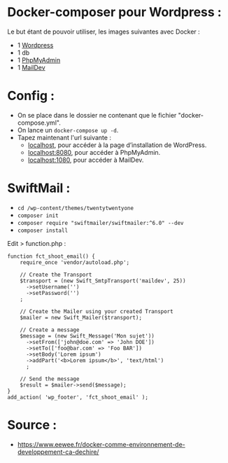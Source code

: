 # Docker-composer pour Wordpress :
Le but étant de pouvoir utiliser, les images suivantes avec Docker :
* 1 [Wordpress](https://fr.wordpress.org/)
* 1 db
* 1 [PhpMyAdmin](https://www.phpmyadmin.net/)
* 1 [MailDev](https://maildev.github.io/maildev/)

# Config :
* On se place dans le dossier ne contenant que le fichier "docker-compose.yml".
* On lance un `docker-compose up -d`.
* Tapez maintenant l'url suivante :
  * [localhost](http://localhost), pour accéder à la page d’installation de WordPress.
  * [localhost:8080](http://localhost:8080), pour accéder à PhpMyAdmin.
  * [localhost:1080](http://localhost:1080), pour accéder à MailDev.

# SwiftMail : 

* `cd /wp-content/themes/twentytwentyone`
* `composer init`
* `composer require "swiftmailer/swiftmailer:^6.0" --dev`
* `composer install`

Edit > function.php :
```
function fct_shoot_email() {
    require_once 'vendor/autoload.php';

    // Create the Transport
    $transport = (new Swift_SmtpTransport('maildev', 25))
      ->setUsername('')
      ->setPassword('')
    ;

    // Create the Mailer using your created Transport
    $mailer = new Swift_Mailer($transport);

    // Create a message
    $message = (new Swift_Message('Mon sujet'))
      ->setFrom(['john@doe.com' => 'John DOE'])
      ->setTo(['foo@bar.com' => 'Foo BAR'])
      ->setBody('Lorem ipsum')
      ->addPart('<b>Lorem ipsum</b>', 'text/html')
      ;

    // Send the message
    $result = $mailer->send($message);
}
add_action( 'wp_footer', 'fct_shoot_email' );
```

# Source :
* https://www.eewee.fr/docker-comme-environnement-de-developpement-ca-dechire/
